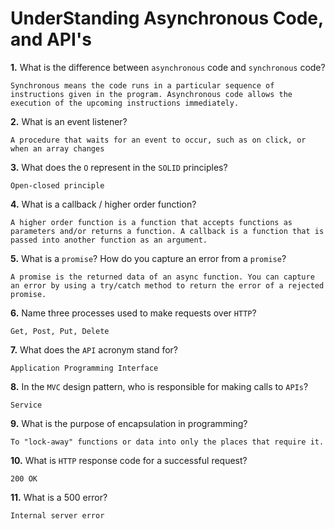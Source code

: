 # UnderStanding Asynchronous Code, and API's

**1.** What is the difference between `asynchronous` code and `synchronous` code?
<!-- enter you answer in the space below -->
```
Synchronous means the code runs in a particular sequence of instructions given in the program. Asynchronous code allows the execution of the upcoming instructions immediately.
```
**2.** What is an event listener?
<!-- enter you answer in the space below -->
```
A procedure that waits for an event to occur, such as on click, or when an array changes
```
**3.** What does the `O` represent in the `SOLID` principles?
<!-- enter you answer in the space below -->
```
Open-closed principle
```
**4.** What is a callback / higher order function?
<!-- enter you answer in the space below -->
```
A higher order function is a function that accepts functions as parameters and/or returns a function. A callback is a function that is passed into another function as an argument.
```
**5.** What is a `promise`? How do you capture an error from a `promise`?
<!-- enter you answer in the space below -->
```
A promise is the returned data of an async function. You can capture an error by using a try/catch method to return the error of a rejected promise. 
```
**6.** Name three processes used to make requests over `HTTP`?
<!-- enter you answer in the space below -->
```
Get, Post, Put, Delete
```
**7.** What does the `API` acronym stand for?
<!-- enter you answer in the space below -->
```
Application Programming Interface
```
**8.** In the `MVC` design pattern, who is responsible for making calls to `APIs`?
<!-- enter you answer in the space below -->
```
Service 
```
**9.** What is the purpose of encapsulation in programming?
<!-- enter you answer in the space below -->
```
To "lock-away" functions or data into only the places that require it. 
```
**10.** What is `HTTP` response code for a successful request?
<!-- enter you answer in the space below -->
```
200 OK
```
**11.** What is a 500 error?
<!-- enter you answer in the space below -->
```
Internal server error
```
